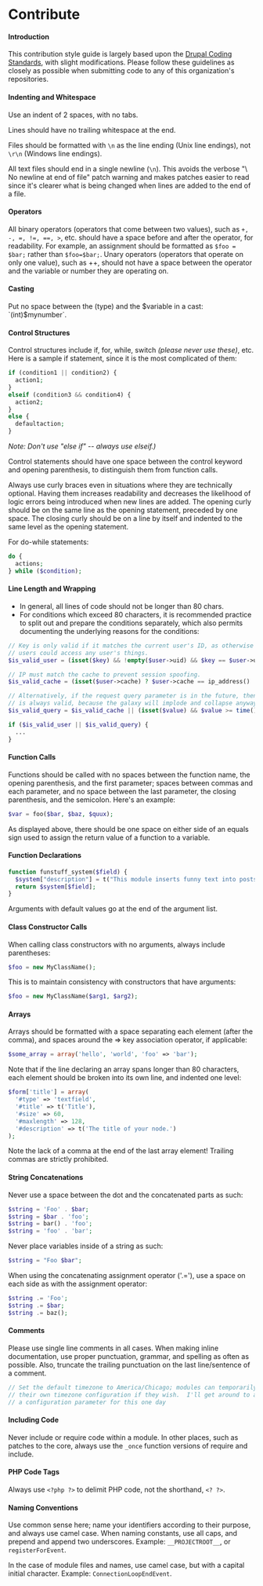Contribute
==========

#### Introduction

This contribution style guide is largely based upon the
[Drupal Coding Standards](https://www.drupal.org/coding-standards), with slight
modifications.  Please follow these guidelines as closely as possible when
submitting code to any of this organization's repositories.

#### Indenting and Whitespace

Use an indent of 2 spaces, with no tabs.

Lines should have no trailing whitespace at the end.

Files should be formatted with `\n` as the line ending (Unix line endings), not
`\r\n` (Windows line endings).

All text files should end in a single newline (`\n`). This avoids the verbose
"\ No newline at end of file" patch warning and makes patches easier to read
since it's clearer what is being changed when lines are added to the end of a
file.

#### Operators

All binary operators (operators that come between two values), such as `+, -, =,
!=, ==, >`, etc. should have a space before and after the operator, for
readability. For example, an assignment should be formatted as `$foo = $bar;`
rather than `$foo=$bar;`. Unary operators (operators that operate on only one
value), such as ++, should not have a space between the operator and the
variable or number they are operating on.

#### Casting

Put no space between the (type) and the $variable in a cast: `(int)$mynumber`.

#### Control Structures

Control structures include if, for, while, switch *(please never use these)*,
etc. Here is a sample if statement, since it is the most complicated of them:

```php
if (condition1 || condition2) {
  action1;
}
elseif (condition3 && condition4) {
  action2;
}
else {
  defaultaction;
}
```

*Note: Don't use "else if" -- always use elseif.)*

Control statements should have one space between the control keyword and opening
parenthesis, to distinguish them from function calls.

Always use curly braces even in situations where they are technically optional.
Having them increases readability and decreases the likelihood of logic errors
being introduced when new lines are added. The opening curly should be on the
same line as the opening statement, preceded by one space. The closing curly
should be on a line by itself and indented to the same level as the opening
statement.

For do-while statements:

```php
do {
  actions;
} while ($condition);
```

#### Line Length and Wrapping

* In general, all lines of code should not be longer than 80 chars.
* For conditions which exceed 80 characters, it is recommended practice to split
out and prepare the conditions separately, which also permits documenting the
underlying reasons for the conditions:

```php
// Key is only valid if it matches the current user's ID, as otherwise other
// users could access any user's things.
$is_valid_user = (isset($key) && !empty($user->uid) && $key == $user->uid);

// IP must match the cache to prevent session spoofing.
$is_valid_cache = (isset($user->cache) ? $user->cache == ip_address() : FALSE);

// Alternatively, if the request query parameter is in the future, then it
// is always valid, because the galaxy will implode and collapse anyway.
$is_valid_query = $is_valid_cache || (isset($value) && $value >= time());

if ($is_valid_user || $is_valid_query) {
  ...
}
```

#### Function Calls

Functions should be called with no spaces between the function name, the opening
parenthesis, and the first parameter; spaces between commas and each parameter,
and no space between the last parameter, the closing parenthesis, and the
semicolon. Here's an example:

```php
$var = foo($bar, $baz, $quux);
```

As displayed above, there should be one space on either side of an equals sign
used to assign the return value of a function to a variable.

#### Function Declarations

```php
function funstuff_system($field) {
  $system["description"] = t("This module inserts funny text into posts randomly.");
  return $system[$field];
}
```

Arguments with default values go at the end of the argument list.

#### Class Constructor Calls

When calling class constructors with no arguments, always include parentheses:

```php
$foo = new MyClassName();
```

This is to maintain consistency with constructors that have arguments:

```php
$foo = new MyClassName($arg1, $arg2);
```

#### Arrays

Arrays should be formatted with a space separating each element (after the
comma), and spaces around the => key association operator, if applicable:

```php
$some_array = array('hello', 'world', 'foo' => 'bar');
```

Note that if the line declaring an array spans longer than 80 characters, each
element should be broken into its own line, and indented one level:

```php
$form['title'] = array(
  '#type' => 'textfield',
  '#title' => t('Title'),
  '#size' => 60,
  '#maxlength' => 128,
  '#description' => t('The title of your node.')
);
```

Note the lack of a comma at the end of the last array element! Trailing commas
are strictly prohibited.

#### String Concatenations

Never use a space between the dot and the concatenated parts as such:

```php
$string = 'Foo' . $bar;
$string = $bar . 'foo';
$string = bar() . 'foo';
$string = 'foo' . 'bar';
```

Never place variables inside of a string as such:

```php
$string = "Foo $bar";
```

When using the concatenating assignment operator ('.='), use a space on each
side as with the assignment operator:

```php
$string .= 'Foo';
$string .= $bar;
$string .= baz();
```

#### Comments

Please use single line comments in all cases.  When making inline documentation,
use proper punctuation, grammar, and spelling as often as possible.  Also,
truncate the trailing punctuation on the last line/sentence of a comment.

```php
// Set the default timezone to America/Chicago; modules can temporarily set
// their own timezone configuration if they wish.  I'll get around to adding
// a configuration parameter for this one day
```

#### Including Code

Never include or require code within a module.  In other places, such as patches
to the core, always use the `_once` function versions of require and include.

#### PHP Code Tags

Always use `<?php ?>` to delimit PHP code, not the shorthand, `<? ?>`.

#### Naming Conventions

Use common sense here; name your identifiers according to their purpose, and
always use camel case. When naming constants, use all caps, and prepend and
append two underscores.  Example:  `__PROJECTROOT__`, or `registerForEvent`.

In the case of module files and names, use camel case, but with a capital
initial character.  Example:  `ConnectionLoopEndEvent`.
